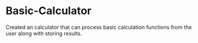 # Basic-Calculator
Created an calculator that can process basic calculation functions from the user along with storing results.
